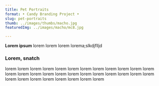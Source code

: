 ```yaml
---
title: Pet Portraits   
format: • Candy Branding Project •
slug: pet-portraits
thumb: ../images/thumbs/macho.jpg
featuredImg: ../images/macho/mc8.jpg

---
```


**Lorem ipsum**
lorem lorem lorem lorema;slkdjflljd

### Lorem, snatch
lorem lorem lorem lorem lorem lorem lorem lorem 
lorem lorem lorem lorem lorem lorem lorem lorem 
lorem lorem lorem lorem lorem lorem lorem lorem 
lorem lorem lorem lorem lorem lorem lorem lorem 